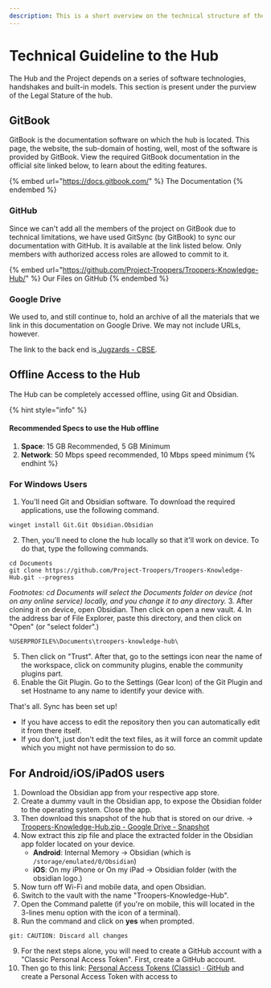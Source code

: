 ```yaml
---
description: This is a short overview on the technical structure of the hub.
---
```

# Technical Guideline to the Hub

The Hub and the Project depends on a series of software technologies, handshakes and built-in models. This section is present under the purview of the Legal Stature of the hub.

## GitBook

GitBook is the documentation software on which the hub is located. This page, the website, the sub-domain of hosting, well, most of the software is provided by GitBook. View the required GitBook documentation in the official site linked below, to learn about the editing features.

{% embed url="https://docs.gitbook.com/" %}
The Documentation
{% endembed %}

### GitHub

Since we can't add all the members of the project on GitBook due to technical limitations, we have used GitSync (by GitBook) to sync our documentation with GitHub. It is available at the link listed below. Only members with authorized access roles are allowed to commit to it.

{% embed url="https://github.com/Project-Troopers/Troopers-Knowledge-Hub/" %}
Our Files on GitHub
{% endembed %}

### Google Drive

We used to, and still continue to, hold an archive of all the materials that we link in this documentation on Google Drive. We may not include URLs, however.

The link to the back end is[ Jugzards - CBSE](https://drive.google.com/drive/folders/1H6GLo8tvjuDqWGfHuYQiZo\_WkKoVZmJX?usp=drive\_link).

## Offline Access to the Hub
The Hub can be completely accessed offline, using Git and Obsidian.

{% hint style="info" %}
#### **Recommended Specs to use the Hub offline**
1. **Space**: 15 GB Recommended, 5 GB Minimum
2. **Network**: 50 Mbps speed recommended, 10 Mbps speed minimum
{% endhint %}

### For Windows Users

1. You'll need Git and Obsidian software. To download the required applications, use the following command.
```
winget install Git.Git Obsidian.Obsidian
```
2. Then, you'll need to clone the hub locally so that it'll work on device. To do that, type the following commands. 
```
cd Documents
git clone https://github.com/Project-Troopers/Troopers-Knowledge-Hub.git --progress
```
*Footnotes: cd Documents will select the Documents folder on device (not on any online service) locally, and you change it to any directory.*
3. After cloning it on device, open Obsidian. Then click on open a new vault. 
4. In the address bar of File Explorer, paste this directory, and then click on "Open" (or "select folder".)
```
%USERPROFILE%\Documents\troopers-knowledge-hub\
```
5. Then click on "Trust". After that, go to the settings icon near the name of the workspace, click on community plugins, enable the community plugins part.
6. Enable the Git Plugin. Go to the Settings (Gear Icon) of the Git Plugin and set Hostname to any name to identify your device with.

That's all. Sync has been set up! 
- If you have access to edit the repository then you can automatically edit it from there itself.
- If you don't, just don't edit the text files, as it will force an commit update which you might not have permission to do so.

## For Android/iOS/iPadOS users
1. Download the Obsidian app from your respective app store.
2. Create a dummy vault in the Obsidian app, to expose the Obsidian folder to the operating system. Close the app.
3. Then download this snapshot of the hub that is stored on our drive. -> [Troopers-Knowledge-Hub.zip - Google Drive - Snapshot](https://drive.google.com/open?id=1ZHLTrpX3hhfaVD6O45d4IWghg5YfhdVD&usp=drive_fs)
4. Now extract this zip file and place the extracted folder in the Obsidian app folder located on your device.
	- **Android**: Internal Memory -> Obsidian (which is `/storage/emulated/0/Obsidian`)
	- **iOS**: On my iPhone or On my iPad -> Obsidian folder (with the obsidian logo.)
5. Now turn off Wi-Fi and mobile data, and open Obsidian.
6. Switch to the vault with the name "Troopers-Knowledge-Hub".
7. Open the Command palette (if you're on mobile, this will located in the 3-lines menu option with the icon of a terminal).
8. Run the command and click on **yes** when prompted.
```
git: CAUTION: Discard all changes
```
9. For the next steps alone, you will need to create a GitHub account with a "Classic Personal Access Token". First, create a GitHub account.
10. Then go to this link: [Personal Access Tokens (Classic) · GitHub](https://github.com/settings/tokens) and create a Personal Access Token with access to